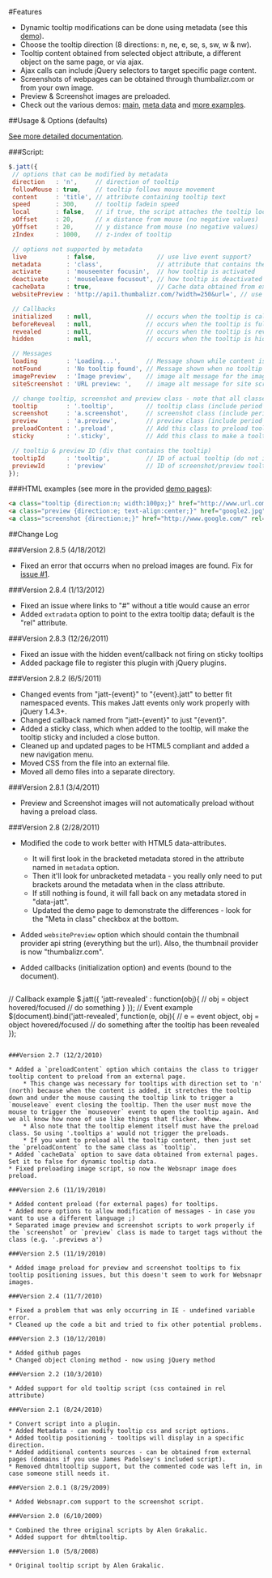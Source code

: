 #Features

* Dynamic tooltip modifications can be done using metadata (see this [demo](http://mottie.github.com/Jatt/meta.html)).
* Choose the tooltip direction (8 directions: n, ne, e, se, s, sw, w & nw).
* Tooltip content obtained from selected object attribute, a different object on the same page, or via ajax.
* Ajax calls can include jQuery selectors to target specific page content.
* Screenshots of webpages can be obtained through thumbalizr.com or from your own image.
* Preview & Screenshot images are preloaded.
* Check out the various demos: [main](http://mottie.github.com/Jatt/index.html), [meta data](http://mottie.github.com/Jatt/meta.html)
 and [more examples](http://mottie.github.com/Jatt/examples.html).

##Usage & Options (defaults)

[See more detailed documentation](http://mottie.github.com/Jatt/index.html).

###Script:

```javascript
$.jatt({
 // options that can be modified by metadata
 direction   : 'n',     // direction of tooltip
 followMouse : true,    // tooltip follows mouse movement
 content     : 'title', // attribute containing tooltip text
 speed       : 300,     // tooltip fadein speed
 local       : false,   // if true, the script attaches the tooltip locally; if false, the tooltip is added to the body
 xOffset     : 20,      // x distance from mouse (no negative values)
 yOffset     : 20,      // y distance from mouse (no negative values)
 zIndex      : 1000,    // z-index of tooltip

 // options not supported by metadata
 live           : false,                 // use live event support?
 metadata       : 'class',               // attribute that contains the metadata, use "false" (no quotes) to disable the metadata.
 activate       : 'mouseenter focusin',  // how tooltip is activated
 deactivate     : 'mouseleave focusout', // how tooltip is deactivated
 cacheData      : true,                  // Cache data obtained from external pages, set to false if the data is dynamic.
 websitePreview : 'http://api1.thumbalizr.com/?width=250&url=', // use your own custom thumbnail service (api string - http://www.thumbalizr.com/apitools.php)

 // Callbacks
 initialized    : null,               // occurs when the tooltip is called - when hovering over an object
 beforeReveal   : null,               // occurs when the tooltip is fully formed, but still hidden
 revealed       : null,               // occurs when the tooltip is revealed
 hidden         : null,               // occurs when the tooltip is hidden (removed)

 // Messages
 loading        : 'Loading...',       // Message shown while content is loading
 notFound       : 'No tooltip found', // Message shown when no tooltip content is found
 imagePreview   : 'Image preview',    // image alt message for the image shown in the preview tooltip
 siteScreenshot : 'URL preview: ',    // image alt message for site screenshots, this message is followed by the URL

 // change tooltip, screenshot and preview class - note that all classes have a "." in front
 tooltip        : '.tooltip',         // tooltip class (include period ".")
 screenshot     : 'a.screenshot',     // screenshot class (include period ".")
 preview        : 'a.preview',        // preview class (include period ".")
 preloadContent : '.preload',         // Add this class to preload tooltip content (not preview or screenshot).
 sticky         : '.sticky',          // Add this class to make a tooltip sticky. Only one tooltip on the screen at a time though.

 // tooltip & preview ID (div that contains the tooltip)
 tooltipId      : 'tooltip',          // ID of actual tooltip (do not include the "#" in front)
 previewId      : 'preview'           // ID of screenshot/preview tooltip (do not include the "#" in front)
});
```

###HTML examples (see more in the provided [demo pages](http://mottie.github.com/Jatt/examples.html)):

```html
<a class="tooltip {direction:n; width:100px;}" href="http://www.url.com" title="Tooltip Content">Displayed text</a>
<a class="preview {direction:e; text-align:center;}" href="google2.jpg" title="Google's Logo"><img src="google1.jpg" /></a>
<a class="screenshot {direction:e;}" href="http://www.google.com/" rel="#" title="<center>Google</center>">Google</a>
```

##Change Log

###Version 2.8.5 (4/18/2012)

* Fixed an error that occurrs when no preload images are found. Fix for [issue #1](https://github.com/Mottie/Jatt/issues/1).

###Version 2.8.4 (1/13/2012)

* Fixed an issue where links to "#" without a title would cause an error
* Added `extradata` option to point to the extra tooltip data; default is the "rel" attribute.

###Version 2.8.3 (12/26/2011)

* Fixed an issue with the hidden event/callback not firing on sticky tooltips
* Added package file to register this plugin with jQuery plugins.

###Version 2.8.2 (6/5/2011)

* Changed events from "jatt-{event}" to "{event}.jatt" to better fit namespaced events. This makes Jatt events only work properly with jQuery 1.4.3+.
* Changed callback named from "jatt-{event}" to just "{event}".
* Added a sticky class, which when added to the tooltip, will make the tooltip sticky and included a close button.
* Cleaned up and updated pages to be HTML5 compliant and added a new navigation menu.
* Moved CSS from the file into an external file.
* Moved all demo files into a separate directory.

###Version 2.8.1 (3/4/2011)

* Preview and Screenshot images will not automatically preload without having a preload class.

###Version 2.8 (2/28/2011)

* Modified the code to work better with HTML5 data-attributes.

	* It will first look in the bracketed metadata stored in the attribute named in `metadata` option.
	* Then it'll look for unbracketed metadata - you really only need to put brackets around the metadata when in the class attribute.
	* If still nothing is found, it will fall back on any metadata stored in "data-jatt".
	* Updated the demo page to demonstrate the differences - look for the "Meta in class" checkbox at the bottom.

* Added `websitePreview` option which should contain the thumbnail provider api string (everything but the url). Also, the thumbnail provider is now "thumbalizr.com".
* Added callbacks (initialization option) and events (bound to the document).

    ```javascript
// Callback example
$.jatt({
  'jatt-revealed' : function(obj){
    // obj = object hovered/focused
    // do something
  }
});
// Event example
$(document).bind('jatt-revealed', function(e, obj){
  // e = event object, obj = object hovered/focused
  // do something after the tooltip has been revealed
});
```

###Version 2.7 (12/2/2010)

* Added a `preloadContent` option which contains the class to trigger tooltip content to preload from an external page.
	* This change was necessary for tooltips with direction set to 'n' (north) because when the content is added, it stretches the tooltip down and under the mouse causing the tooltip link to trigger a `mouseleave` event closing the tooltip. Then the user must move the mouse to trigger the `mouseover` event to open the tooltip again. And we all know how none of use like things that flicker. Whew.
	* Also note that the tooltip element itself must have the preload class. So using '.tooltips a' would not trigger the preloads.
	* If you want to preload all the tooltip content, then just set the `preloadContent` to the same class as `tooltip`.
* Added `cacheData` option to save data obtained from external pages. Set it to false for dynamic tooltip data.
* Fixed preloading image script, so now the Websnapr image does preload.

###Version 2.6 (11/19/2010)

* Added content preload (for external pages) for tooltips.
* Added more options to allow modification of messages - in case you want to use a different language ;)
* Separated image preview and screenshot scripts to work properly if the `screenshot` or `preview` class is made to target tags without the class (e.g. '.previews a')

###Version 2.5 (11/19/2010)

* Added image preload for preview and screenshot tooltips to fix tooltip positioning issues, but this doesn't seem to work for Websnapr images.

###Version 2.4 (11/7/2010)

* Fixed a problem that was only occurring in IE - undefined variable error.
* Cleaned up the code a bit and tried to fix other potential problems.

###Version 2.3 (10/12/2010)

* Added github pages
* Changed object cloning method - now using jQuery method

###Version 2.2 (10/3/2010)

* Added support for old tooltip script (css contained in rel attribute)

###Version 2.1 (8/24/2010)

* Convert script into a plugin.
* Added Metadata - can modify tooltip css and script options.
* Added tooltip positioning - tooltips will display in a specific direction.
* Added additional contents sources - can be obtained from external pages (domains if you use James Padolsey's included script).
* Removed dhtmltooltip support, but the commented code was left in, in case someone still needs it.

###Version 2.0.1 (8/29/2009)

* Added Websnapr.com support to the screenshot script.

###Version 2.0 (6/10/2009)

* Combined the three original scripts by Alen Grakalic.
* Added support for dhtmltooltip.

###Version 1.0 (5/8/2008)

* Original tooltip script by Alen Grakalic.
